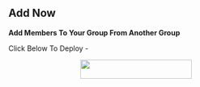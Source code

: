 <h2> Add Now </h2>

<b> Add Members To Your Group From Another Group </b>

Click Below To Deploy -


<p align="center"><a href="https://heroku.com/deploy?template=https://github.com/SydPewer/Scrape-Member"> <img src="https://img.shields.io/badge/Deploy%20To%20Heroku-red?style=for-the-badge&logo=heroku" width="220" height="38.45"/></a></p>


